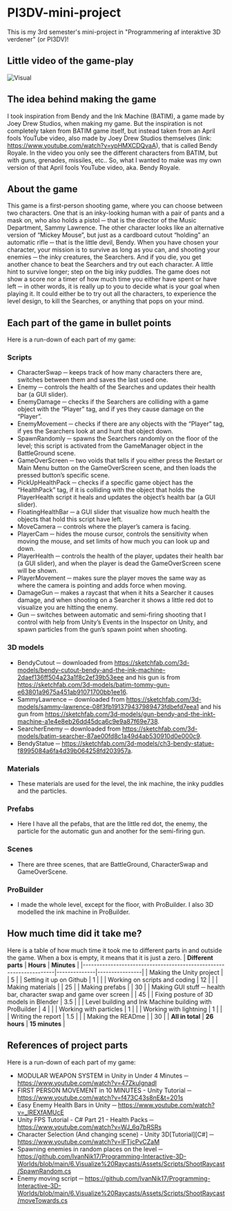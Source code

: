 # PI3DV-mini-project
This is my 3rd semester's mini-project in "Programmering af interaktive 3D verdener" (or PI3DV)! 

## Little video of the game-play

![Visual](PI3DV-mini-project-GamePlayExample.gif)

## The idea behind making the game
I took inspiration from Bendy and the Ink Machine (BATIM), a game made by Joey Drew Studios, when making my game. But the inspiration is not completely taken from BATIM game itself, but instead taken from an April fools YouTube video, also made by Joey Drew Studios themselves (link: https://www.youtube.com/watch?v=ypHMXCDQvaA), that is called Bendy Royale. In the video you only see the different characters from BATIM, but with guns, grenades, missiles, etc.. So, what I wanted to make was my own version of that April fools YouTube video, aka. Bendy Royale.

## About the game
This game is a first-person shooting game, where you can choose between two characters. One that is an inky-looking human with a pair of pants and a mask on, who also holds a pistol ─ that is the director of the Music Department, Sammy Lawrence. The other character looks like an alternative version of “Mickey Mouse”, but just as a cardboard cutout “holding” an automatic rifle ─ that is the little devil, Bendy. When you have chosen your character, your mission is to survive as long as you can, and shooting your enemies ─ the inky creatures, the Searchers. And if you die, you get another chance to beat the Searchers and try out each character. A little hint to survive longer; step on the big inky puddles.
The game does not show a score nor a timer of how much time you either have spent or have left ─ in other words, it is really up to you to decide what is your goal when playing it. It could either be to try out all the characters, to experience the level design, to kill the Searches, or anything that pops on your mind.

## Each part of the game in bullet points
Here is a run-down of each part of my game:
### Scripts
- CharacterSwap ─ keeps track of how many characters there are, switches between them and saves the last used one.
- Enemy ─ controls the health of the Searches and updates their health bar (a GUI slider).
- EnemyDamage ─ checks if the Searchers are colliding with a game object with the “Player” tag, and if yes they cause damage on the “Player”.
- EnemyMovement ─ checks if there are any objects with the “Player” tag, if yes the Searchers look at and hunt that object down.
- SpawnRandomly ─ spawns the Searchers randomly on the floor of the level; this script is activated from the GameManager object in the BattleGround scene.
- GameOverScreen ─ two voids that tells if you either press the Restart or Main Menu button on the GameOverScreen scene, and then loads the pressed button’s specific scene.
- PickUpHealthPack ─ checks if a specific game object has the “HealthPack” tag, if it is colliding with the object that holds the PlayerHealth script it heals and updates the object’s health bar (a GUI slider).
- FloatingHealthBar ─ a GUI slider that visualize how much health the objects that hold this script have left.
- MoveCamera ─ controls where the player’s camera is facing.
- PlayerCam ─ hides the mouse cursor, controls the sensitivity when moving the mouse, and set limits of how much you can look up and down.
- PlayerHealth ─ controls the health of the player, updates their health bar (a GUI slider), and when the player is dead the GameOverScreen scene will be shown.
- PlayerMovement ─ makes sure the player moves the same way as where the camera is pointing and adds force when moving.
- DamageGun ─ makes a raycast that when it hits a Searcher it causes damage, and when shooting on a Searcher it shows a little red dot to visualize you are hitting the enemy.
- Gun ─ switches between automatic and semi-firing shooting that I control with help from Unity’s Events in the Inspector on Unity, and spawn particles from the gun’s spawn point when shooting.
### 3D models
- BendyCutout ─ downloaded from https://sketchfab.com/3d-models/bendy-cutout-bendy-and-the-ink-machine-2daef136ff504a23a1f8c2ef39b53eee and his gun is from https://sketchfab.com/3d-models/batim-tommy-gun-e63801a9675a451ab91071700bb1ee16.
- SammyLawrence ─ downloaded from https://sketchfab.com/3d-models/sammy-lawrence-08f3fb191379437989473fdbefd7eea1 and his gun from https://sketchfab.com/3d-models/gun-bendy-and-the-inkt-machine-a1e4e8eb26dd45dca6c9e9a87f69e738.
- SearcherEnemy ─ downloaded from https://sketchfab.com/3d-models/batim-searcher-87ae00fd8c1a49d4ab530910d0e000c9.
- BendyStatue ─ https://sketchfab.com/3d-models/ch3-bendy-statue-f8995084a6fa4d39b064258fd203957a.
### Materials
- These materials are used for the level, the ink machine, the inky puddles and the particles.
### Prefabs
- Here I have all the pefabs, that are the little red dot, the enemy, the particle for the automatic gun and another for the semi-firing gun.
### Scenes
- There are three scenes, that are BattleGround, CharacterSwap and GameOverScene.
### ProBuilder
- I made the whole level, except for the floor, with ProBuilder. I also 3D modelled the ink machine in ProBuilder.

## How much time did it take me?
Here is a table of how much time it took me to different parts in and outside the game. When a box is empty, it means that it is just a zero.
| **Different parts**                                                | **Hours**    | **Minutes**    |
|--------------------------------------------------------------------|--------------|----------------|
| Making the Unity project                                           |              | 5              |
| Setting it up on Github                                            | 1            |                |
| Working on scripts and coding                                      | 12           |                |
| Making materials                                                   |              | 25             |
| Making prefabs                                                     |              | 30             |
| Making GUI stuff ─ health bar, character swap and game over screen |              | 45             |
| Fixing posture of 3D models in Blender                             | 3.5          |                |
| Level building and Ink Machine building with ProBuilder            | 4            |                |
| Working with particles                                             | 1            |                |
| Working with lightning                                             | 1            |                |
| Writing the report                                                 | 1.5          |                |
| Making the READme                                                  |              | 30             |
| **All in total**                                                   | **26 hours** | **15 minutes** |

## References of project parts
Here is a run-down of each part of my game:
- MODULAR WEAPON SYSTEM in Unity in Under 4 Minutes ─ https://www.youtube.com/watch?v=47ZkulgnadI
- FIRST PERSON MOVEMENT in 10 MINUTES - Unity Tutorial ─ https://www.youtube.com/watch?v=f473C43s8nE&t=201s
- Easy Enemy Health Bars in Unity ─ https://www.youtube.com/watch?v=_lREXfAMUcE
- Unity FPS Tutorial - C# Part 21 - Health Packs ─ https://www.youtube.com/watch?v=WJ_6q7bRSRs
- Character Selection (And changing scene) - Unity 3D[Tutorial][C#] ─ https://www.youtube.com/watch?v=IFTjcPvCZaM
- Spawning enemies in random places on the level ─ https://github.com/IvanNik17/Programming-Interactive-3D-Worlds/blob/main/6.Visualize%20Raycasts/Assets/Scripts/ShootRaycast/SpawnRandom.cs
- Enemy moving script ─ https://github.com/IvanNik17/Programming-Interactive-3D-Worlds/blob/main/6.Visualize%20Raycasts/Assets/Scripts/ShootRaycast/moveTowards.cs 

